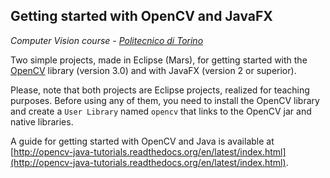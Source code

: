 ## Getting started with OpenCV and JavaFX

*Computer Vision course - [Politecnico di Torino](http://www.polito.it)*

Two simple projects, made in Eclipse (Mars), for getting started with the [OpenCV](http://opencv.org) library (version 3.0) and with JavaFX (version 2 or superior).

Please, note that both projects are Eclipse projects, realized for teaching purposes. Before using any of them, you need to install the OpenCV library and create a `User Library` named `opencv` that links to the OpenCV jar and native libraries.

A guide for getting started with OpenCV and Java is available at [http://opencv-java-tutorials.readthedocs.org/en/latest/index.html](http://opencv-java-tutorials.readthedocs.org/en/latest/index.html).

